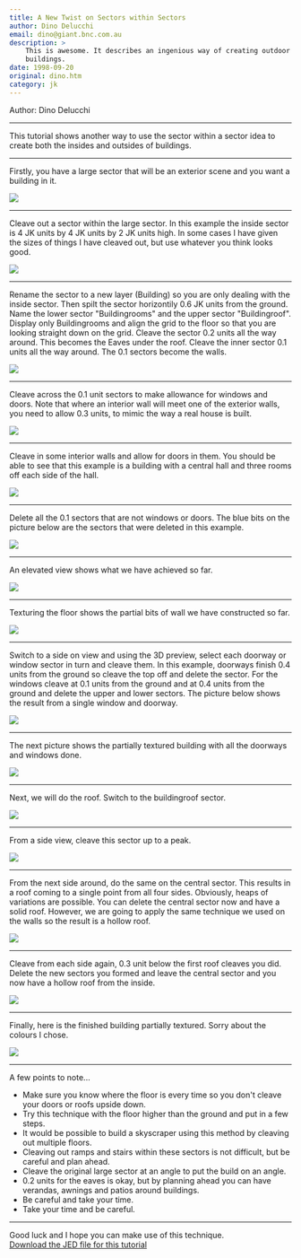 ```yaml
---
title: A New Twist on Sectors within Sectors
author: Dino Delucchi
email: dino@giant.bnc.com.au
description: >
    This is awesome. It describes an ingenious way of creating outdoor
    buildings.
date: 1998-09-20
original: dino.htm
category: jk
---
```


Author: Dino Delucchi

-----

This tutorial shows another way to use the sector within a sector idea
to create both the insides and outsides of buildings.

-----

  
Firstly, you have a large sector that will be an exterior scene and you
want a building in it.

![](Image01.gif)

-----

  
Cleave out a sector within the large sector. In this example the inside
sector is 4 JK units by 4 JK units by 2 JK units high. In some cases I
have given the sizes of things I have cleaved out, but use whatever you
think looks good.

![](Image02.gif)

-----

  
Rename the sector to a new layer (Building) so you are only dealing with
the inside sector. Then spilt the sector horizontily 0.6 JK units from
the ground. Name the lower sector "Buildingrooms" and the upper sector
"Buildingroof". Display only Buildingrooms and align the grid to the
floor so that you are looking straight down on the grid. Cleave the
sector 0.2 units all the way around. This becomes the Eaves under the
roof. Cleave the inner sector 0.1 units all the way around. The 0.1
sectors become the walls.

![](Image03.gif)

-----

  
Cleave across the 0.1 unit sectors to make allowance for windows and
doors. Note that where an interior wall will meet one of the exterior
walls, you need to allow 0.3 units, to mimic the way a real house is
built.

![](Image04.gif)

-----

  
Cleave in some interior walls and allow for doors in them. You should be
able to see that this example is a building with a central hall and
three rooms off each side of the hall.

![](Image05.gif)

-----

  
Delete all the 0.1 sectors that are not windows or doors. The blue bits
on the picture below are the sectors that were deleted in this example.

![](Image06.gif)

-----

  
An elevated view shows what we have achieved so far.

![](Image07.gif)

-----

  
Texturing the floor shows the partial bits of wall we have constructed
so far.

![](Image08.gif)

-----

  
Switch to a side on view and using the 3D preview, select each doorway
or window sector in turn and cleave them. In this example, doorways
finish 0.4 units from the ground so cleave the top off and delete the
sector. For the windows cleave at 0.1 units from the ground and at 0.4
units from the ground and delete the upper and lower sectors. The
picture below shows the result from a single window and doorway.

![](Image09.gif)

-----

  
The next picture shows the partially textured building with all the
doorways and windows done.

![](Image10.gif)

-----

  
Next, we will do the roof. Switch to the buildingroof sector.

![](Image11.gif)

-----

  
From a side view, cleave this sector up to a peak.

![](Image12.gif)

-----

  
From the next side around, do the same on the central sector. This
results in a roof coming to a single point from all four sides.
Obviously, heaps of variations are possible. You can delete the central
sector now and have a solid roof. However, we are going to apply the
same technique we used on the walls so the result is a hollow roof.

![](Image13.gif)

-----

  
Cleave from each side again, 0.3 unit below the first roof cleaves you
did. Delete the new sectors you formed and leave the central sector and
you now have a hollow roof from the inside.

![](Image15.gif)

-----

  
Finally, here is the finished building partially textured. Sorry about
the colours I chose.

![](Image16.gif)

-----

  
A few points to note...

  - Make sure you know where the floor is every time so you don't cleave
    your doors or roofs upside down.
  - Try this technique with the floor higher than the ground and put in
    a few steps.
  - It would be possible to build a skyscraper using this method by
    cleaving out multiple floors.
  - Cleaving out ramps and stairs within these sectors is not difficult,
    but be careful and plan ahead.
  - Cleave the original large sector at an angle to put the build on an
    angle.
  - 0.2 units for the eaves is okay, but by planning ahead you can have
    verandas, awnings and patios around buildings.
  - Be careful and take your time.
  - Take your time and be careful.

-----

Good luck and I hope you can make use of this technique.  
[Download the JED file for this tutorial](building.jed)

